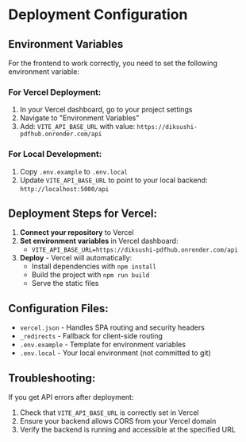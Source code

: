 # Deployment Configuration

## Environment Variables

For the frontend to work correctly, you need to set the following environment variable:

### For Vercel Deployment:
1. In your Vercel dashboard, go to your project settings
2. Navigate to "Environment Variables"
3. Add: `VITE_API_BASE_URL` with value: `https://diksushi-pdfhub.onrender.com/api`

### For Local Development:
1. Copy `.env.example` to `.env.local`
2. Update `VITE_API_BASE_URL` to point to your local backend: `http://localhost:5000/api`

## Deployment Steps for Vercel:

1. **Connect your repository** to Vercel
2. **Set environment variables** in Vercel dashboard:
   - `VITE_API_BASE_URL=https://diksushi-pdfhub.onrender.com/api`
3. **Deploy** - Vercel will automatically:
   - Install dependencies with `npm install`
   - Build the project with `npm run build`
   - Serve the static files

## Configuration Files:

- `vercel.json` - Handles SPA routing and security headers
- `_redirects` - Fallback for client-side routing
- `.env.example` - Template for environment variables
- `.env.local` - Your local environment (not committed to git)

## Troubleshooting:

If you get API errors after deployment:
1. Check that `VITE_API_BASE_URL` is correctly set in Vercel
2. Ensure your backend allows CORS from your Vercel domain
3. Verify the backend is running and accessible at the specified URL